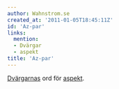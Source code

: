 ```yaml
---
author: Wahnstrom.se
created_at: '2011-01-05T18:45:11Z'
id: 'Az-par'
links:
  mention:
  - Dvärgar
  - aspekt
title: 'Az-par'
---
```


[Dvärgarnas] ord för [aspekt].

  [Dvärgarnas]: Dvärgar
  [aspekt]: aspekt